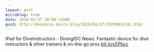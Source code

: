 ```yaml
---
layout: post
microblog: true
date: 2010-01-27 10:00 +1000
guid: http://desparoz.micro.blog/2010/01/27/t8294614181.html
---
```

iPad for DiveInstructors - DivingIDC News. Fantastic device for dive instructors &amp; other trainers &amp; on-the-go pros [bit.ly/cEPkcc](http://bit.ly/cEPkcc)

